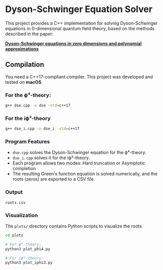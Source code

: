 # Dyson-Schwinger Equation Solver

This project provides a C++ implementation for solving Dyson-Schwinger equations in 0-dimensional quantum field theory, based on the methods described in the paper:

**[Dyson-Schwinger equations in zero dimensions and polynomial approximations](https://arxiv.org/abs/2307.01008v1)**

## Compilation

You need a C++17-compliant compiler. This project was developed and tested on **macOS**.

### For the ϕ⁴-theory:
```bash
g++ dse.cpp -o dse -std=c++17
```

### For the iϕ³-theory
```bash
g++ dse_i.cpp -o dse_i -std=c++17
```

### Program Features
- ```dse.cpp``` solves the Dyson-Schwinger equation for the ϕ⁴-theory.
- ```dse_i.cpp``` solves it for the iϕ³-theory.
- Each program allows two modes: Hard truncation or Asymptotic completion
- The resulting Green's function equation is solved numerically, and the roots (zeros) are exported to a CSV file.

### Output
```roots.csv```

### Visualization
The ```plots/``` directory contains Python scripts to visualize the roots.

```bash
cd plots

# For ϕ⁴-theory:
python3 plot_phi4.py

# For iϕ³-theory:
python3 plot_iphi3.py
```